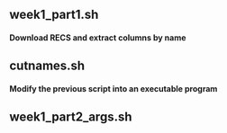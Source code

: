 ## week1_part1.sh

#### Download RECS and extract columns by name

## cutnames.sh

#### Modify the previous script into an executable program

## week1_part2_args.sh


